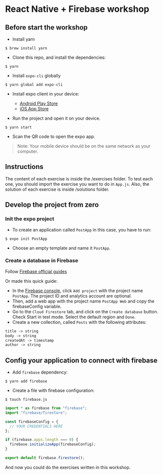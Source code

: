 # React Native + Firebase workshop

## Before start the workshop

- Install yarn

```
$ brew install yarn
```

- Clone this repo, and install the dependencies:

```
$ yarn
```

- Install `expo-cli` globally

```
$ yarn global add expo-cli
```

- Install expo client in your device:

  - [Android Play Store](https://play.google.com/store/apps/details?id=host.exp.exponent)
  - [iOS App Store](https://itunes.com/apps/exponent)

- Run the project and open it on your device.

```
$ yarn start
```

- Scan the QR code to open the expo app.

> Note: Your mobile device should be on the same network as your computer.

## Instructions

The content of each exercise is inside the /exercises folder. To test each one, you should import the exercise you want to do in `App.js`. Also, the solution of each exercise is inside /solutions folder.

## Develop the project from zero

### Init the expo project

- To create an application called `PostApp` in this case, you have to run:

```
$ expo init PostApp
```

- Choose an empty template and name it `PostApp`.

### Create a database in Firebase

Follow [Firebase official guides](https://firebase.google.com/docs/firestore/quickstart)

Or made this quick guide:

- In the [Firebase console](https://console.firebase.google.com/), click `Add project` with the project name `PostApp`. The project ID and analytics account are optional.
- Then, add a web app with the project name `PostApp Web` and copy the firebaseConfig variable.
- Go to the `Cloud Firestore` tab, and click on the `Create database` button. Check Start in test mode. Select the default region and `Done`.
- Create a new collection, called `Posts` with the following attributes:

```md
title -> string
body -> string
createdAt -> timestamp
author -> string
```

## Config your application to connect with firebase

- Add `firebase` dependency:

```
$ yarn add firebase
```

- Create a file with firebase configuration:

```
$ touch firebase.js
```

```js
import * as firebase from "firebase";
import "firebase/firestore";

const firebaseConfig = {
  // YOUR CREDENTIALS HERE
};

if (firebase.apps.length === 0) {
  firebase.initializeApp(firebaseConfig);
}

export default firebase.firestore();
```

And now you could do the exercises written in this workshop.
